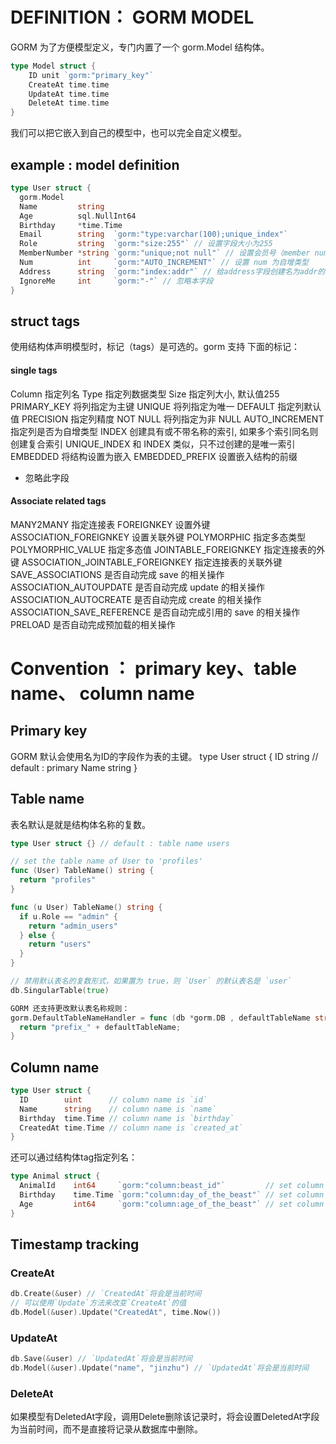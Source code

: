 # DEFINITION： GORM MODEL
GORM 为了方便模型定义，专门内置了一个 gorm.Model 结构体。
```go
type Model struct {
    ID unit `gorm:"primary_key"`
    CreateAt time.time
    UpdateAt time.time
    DeleteAt time.time
} 
```
我们可以把它嵌入到自己的模型中，也可以完全自定义模型。
## example : model definition
```go
type User struct {
  gorm.Model
  Name         string
  Age          sql.NullInt64
  Birthday     *time.Time
  Email        string  `gorm:"type:varchar(100);unique_index"`
  Role         string  `gorm:"size:255"` // 设置字段大小为255
  MemberNumber *string `gorm:"unique;not null"` // 设置会员号（member number）唯一并不为空
  Num          int     `gorm:"AUTO_INCREMENT"` // 设置 num 为自增类型
  Address      string  `gorm:"index:addr"` // 给address字段创建名为addr的索引
  IgnoreMe     int     `gorm:"-"` // 忽略本字段
}
```
## struct tags
使用结构体声明模型时，标记（tags）是可选的。gorm 支持 下面的标记：
#### single tags
Column	指定列名
Type	指定列数据类型
Size	指定列大小, 默认值255
PRIMARY_KEY	将列指定为主键
UNIQUE	将列指定为唯一
DEFAULT	指定列默认值
PRECISION	指定列精度
NOT NULL	将列指定为非 NULL
AUTO_INCREMENT	指定列是否为自增类型
INDEX	创建具有或不带名称的索引, 如果多个索引同名则创建复合索引
UNIQUE_INDEX	和 INDEX 类似，只不过创建的是唯一索引
EMBEDDED	将结构设置为嵌入
EMBEDDED_PREFIX	设置嵌入结构的前缀
-	忽略此字段

#### Associate related tags
MANY2MANY	指定连接表
FOREIGNKEY	设置外键
ASSOCIATION_FOREIGNKEY	设置关联外键
POLYMORPHIC	指定多态类型
POLYMORPHIC_VALUE	指定多态值
JOINTABLE_FOREIGNKEY	指定连接表的外键
ASSOCIATION_JOINTABLE_FOREIGNKEY	指定连接表的关联外键
SAVE_ASSOCIATIONS	是否自动完成 save 的相关操作
ASSOCIATION_AUTOUPDATE	是否自动完成 update 的相关操作
ASSOCIATION_AUTOCREATE	是否自动完成 create 的相关操作
ASSOCIATION_SAVE_REFERENCE	是否自动完成引用的 save 的相关操作
PRELOAD	是否自动完成预加载的相关操作

# Convention ： primary key、table name、 column name
## Primary key
GORM 默认会使用名为ID的字段作为表的主键。
type User struct {
    ID string // default : primary
    Name string
}

## Table name
表名默认是就是结构体名称的复数。
```go
type User struct {} // default : table name users

// set the table name of User to 'profiles'
func (User) TableName() string {
  return "profiles"
}

func (u User) TableName() string {
  if u.Role == "admin" {
    return "admin_users"
  } else {
    return "users"
  }
}

// 禁用默认表名的复数形式，如果置为 true，则 `User` 的默认表名是 `user`
db.SingularTable(true)

GORM 还支持更改默认表名称规则：
gorm.DefaultTableNameHandler = func (db *gorm.DB , defaultTableName string) stirng {
  return "prefix_" + defaultTableName;
}
```

## Column name

```go
type User struct {
  ID        uint      // column name is `id`
  Name      string    // column name is `name`
  Birthday  time.Time // column name is `birthday`
  CreatedAt time.Time // column name is `created_at`
}
```
还可以通过结构体tag指定列名：
```go
type Animal struct {
  AnimalId    int64     `gorm:"column:beast_id"`         // set column name to `beast_id`
  Birthday    time.Time `gorm:"column:day_of_the_beast"` // set column name to `day_of_the_beast`
  Age         int64     `gorm:"column:age_of_the_beast"` // set column name to `age_of_the_beast`
}
```

## Timestamp tracking
### CreateAt
```go
db.Create(&user) // `CreatedAt`将会是当前时间
// 可以使用`Update`方法来改变`CreateAt`的值
db.Model(&user).Update("CreatedAt", time.Now())
```
### UpdateAt
```go
db.Save(&user) // `UpdatedAt`将会是当前时间
db.Model(&user).Update("name", "jinzhu") // `UpdatedAt`将会是当前时间
```
### DeleteAt
如果模型有DeletedAt字段，调用Delete删除该记录时，将会设置DeletedAt字段为当前时间，而不是直接将记录从数据库中删除。